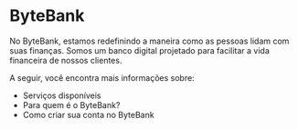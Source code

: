 # ByteBank

No ByteBank, estamos redefinindo a maneira como as pessoas lidam com suas finanças. Somos um banco digital projetado para facilitar a vida financeira de nossos clientes. 

A seguir, você encontra mais informações sobre:

- Serviços disponíveis
- Para quem é o ByteBank?
- Como criar sua conta no ByteBank
